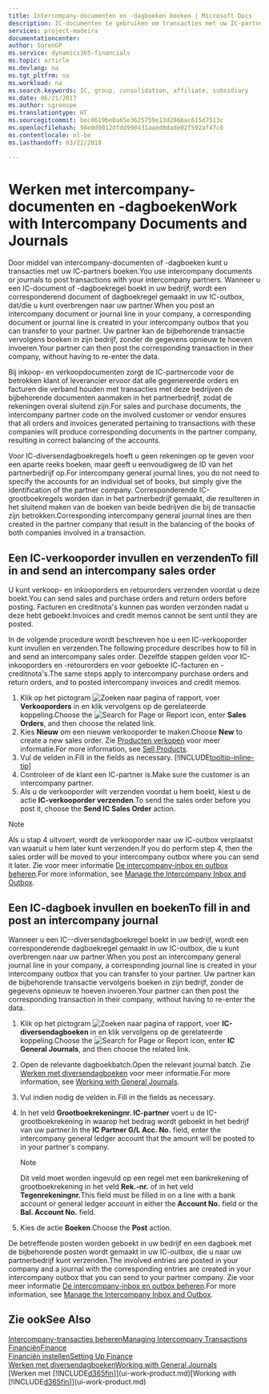 ```yaml
---
title: Intercompany-documenten en -dagboeken boeken | Microsoft Docs
description: IC-documenten te gebruiken om transacties met uw IC-partners te boeken.
services: project-madeira
documentationcenter: 
author: SorenGP
ms.service: dynamics365-financials
ms.topic: article
ms.devlang: na
ms.tgt_pltfrm: na
ms.workload: na
ms.search.keywords: IC, group, consolidation, affiliate, subsidiary
ms.date: 06/21/2017
ms.author: sgroespe
ms.translationtype: HT
ms.sourcegitcommit: bec0619be0a65e3625759e13d2866ac615d7513c
ms.openlocfilehash: 98e0d9012dfdd998431aaed8dade02f592af47c8
ms.contentlocale: nl-be
ms.lasthandoff: 03/22/2018

---
```

# <a name="work-with-intercompany-documents-and-journals"></a><span data-ttu-id="622db-103">Werken met intercompany-documenten en -dagboeken</span><span class="sxs-lookup"><span data-stu-id="622db-103">Work with Intercompany Documents and Journals</span></span>
<span data-ttu-id="622db-104">Door middel van intercompany-documenten of -dagboeken kunt u transacties met uw IC-partners boeken.</span><span class="sxs-lookup"><span data-stu-id="622db-104">You use intercompany documents or journals to post transactions with your intercompany partners.</span></span> <span data-ttu-id="622db-105">Wanneer u een IC-document of -dagboekregel boekt in uw bedrijf, wordt een corresponderend document of dagboekregel gemaakt in uw IC-outbox, dat/die u kunt overbrengen naar uw partner.</span><span class="sxs-lookup"><span data-stu-id="622db-105">When you post an intercompany document or journal line in your company, a corresponding document or journal line is created in your intercompany outbox that you can transfer to your partner.</span></span> <span data-ttu-id="622db-106">Uw partner kan de bijbehorende transactie vervolgens boeken in zijn bedrijf, zonder de gegevens opnieuw te hoeven invoeren.</span><span class="sxs-lookup"><span data-stu-id="622db-106">Your partner can then post the corresponding transaction in their company, without having to re-enter the data.</span></span>

<span data-ttu-id="622db-107">Bij inkoop- en verkoopdocumenten zorgt de IC-partnercode voor de betrokken klant of leverancier ervoor dat alle gegenereerde orders en facturen die verband houden met transacties met deze bedrijven de bijbehorende documenten aanmaken in het partnerbedrijf, zodat de rekeningen overal sluitend zijn.</span><span class="sxs-lookup"><span data-stu-id="622db-107">For sales and purchase documents, the intercompany partner code on the involved customer or vendor ensures that all orders and invoices generated pertaining to transactions with these companies will produce corresponding documents in the partner company, resulting in correct balancing of the accounts.</span></span>

<span data-ttu-id="622db-108">Voor IC-diversendagboekregels hoeft u geen rekeningen op te geven voor een aparte reeks boeken, maar geeft u eenvoudigweg de ID van het partnerbedrijf op.</span><span class="sxs-lookup"><span data-stu-id="622db-108">For intercompany general journal lines, you do not need to specify the accounts for an individual set of books, but simply give the identification of the partner company.</span></span> <span data-ttu-id="622db-109">Corresponderende IC-grootboekregels worden dan in het partnerbedrijf gemaakt, die resulteren in het sluitend maken van de boeken van beide bedrijven die bij de transactie zijn betrokken.</span><span class="sxs-lookup"><span data-stu-id="622db-109">Corresponding intercompany general journal lines are then created in the partner company that result in the balancing of the books of both companies involved in a transaction.</span></span>

## <a name="to-fill-in-and-send-an-intercompany-sales-order"></a><span data-ttu-id="622db-110">Een IC-verkooporder invullen en verzenden</span><span class="sxs-lookup"><span data-stu-id="622db-110">To fill in and send an intercompany sales order</span></span>
<span data-ttu-id="622db-111">U kunt verkoop- en inkooporders en retourorders verzenden voordat u deze boekt.</span><span class="sxs-lookup"><span data-stu-id="622db-111">You can send sales and purchase orders and return orders before posting.</span></span> <span data-ttu-id="622db-112">Facturen en creditnota's kunnen pas worden verzonden nadat u deze hebt geboekt.</span><span class="sxs-lookup"><span data-stu-id="622db-112">Invoices and credit memos cannot be sent until they are posted.</span></span>

<span data-ttu-id="622db-113">In de volgende procedure wordt beschreven hoe u een IC-verkooporder kunt invullen en verzenden.</span><span class="sxs-lookup"><span data-stu-id="622db-113">The following procedure describes how to fill in and send an intercompany sales order.</span></span> <span data-ttu-id="622db-114">Dezelfde stappen gelden voor IC-inkooporders en -retourorders en voor geboekte IC-facturen en -creditnota's.</span><span class="sxs-lookup"><span data-stu-id="622db-114">The same steps apply to intercompany purchase orders and return orders, and to posted intercompany invoices and credit memos.</span></span>  

1. <span data-ttu-id="622db-115">Klik op het pictogram ![Zoeken naar pagina of rapport](media/ui-search/search_small.png "pictogram Zoeken naar pagina of rapport"), voer **Verkooporders** in en klik vervolgens op de gerelateerde koppeling.</span><span class="sxs-lookup"><span data-stu-id="622db-115">Choose the ![Search for Page or Report](media/ui-search/search_small.png "Search for Page or Report icon") icon, enter **Sales Orders**, and then choose the related link.</span></span>  
2. <span data-ttu-id="622db-116">Kies **Nieuw** om een nieuwe verkooporder te maken.</span><span class="sxs-lookup"><span data-stu-id="622db-116">Choose **New** to create a new sales order.</span></span> <span data-ttu-id="622db-117">Zie [Producten verkopen](sales-how-sell-products.md) voor meer informatie.</span><span class="sxs-lookup"><span data-stu-id="622db-117">For more information, see [Sell Products](sales-how-sell-products.md).</span></span>  
3. <span data-ttu-id="622db-118">Vul de velden in.</span><span class="sxs-lookup"><span data-stu-id="622db-118">Fill in the fields as necessary.</span></span> [!INCLUDE[tooltip-inline-tip](includes/tooltip-inline-tip_md.md)]
4. <span data-ttu-id="622db-119">Controleer of de klant een IC-partner is.</span><span class="sxs-lookup"><span data-stu-id="622db-119">Make sure the customer is an intercompany partner.</span></span>
5. <span data-ttu-id="622db-120">Als u de verkooporder wilt verzenden voordat u hem boekt, kiest u de actie **IC-verkooporder verzenden**.</span><span class="sxs-lookup"><span data-stu-id="622db-120">To send the sales order before you post it, choose the **Send IC Sales Order** action.</span></span>

> [!NOTE]
> <span data-ttu-id="622db-121">Als u stap 4 uitvoert, wordt de verkooporder naar uw IC-outbox verplaatst van waaruit u hem later kunt verzenden.</span><span class="sxs-lookup"><span data-stu-id="622db-121">If you do perform step 4, then the sales order will be moved to your intercompany outbox where you can send it later.</span></span> <span data-ttu-id="622db-122">Zie voor meer informatie [De intercompany-inbox en outbox beheren](intercompany-how-manage-intercompany-inbox.md).</span><span class="sxs-lookup"><span data-stu-id="622db-122">For more information, see [Manage the Intercompany Inbox and Outbox](intercompany-how-manage-intercompany-inbox.md).</span></span>

## <a name="to-fill-in-and-post-an-intercompany-journal"></a><span data-ttu-id="622db-123">Een IC-dagboek invullen en boeken</span><span class="sxs-lookup"><span data-stu-id="622db-123">To fill in and post an intercompany journal</span></span>
<span data-ttu-id="622db-124">Wanneer u een IC--diversendagboekregel boekt in uw bedrijf, wordt een corresponderende dagboekregel gemaakt in uw IC-outbox, die u kunt overbrengen naar uw partner.</span><span class="sxs-lookup"><span data-stu-id="622db-124">When you post an intercompany general journal line in your company, a corresponding journal line is created in your intercompany outbox that you can transfer to your partner.</span></span> <span data-ttu-id="622db-125">Uw partner kan de bijbehorende transactie vervolgens boeken in zijn bedrijf, zonder de gegevens opnieuw te hoeven invoeren.</span><span class="sxs-lookup"><span data-stu-id="622db-125">Your partner can then post the corresponding transaction in their company, without having to re-enter the data.</span></span>

1. <span data-ttu-id="622db-126">Klik op het pictogram ![Zoeken naar pagina of rapport](media/ui-search/search_small.png "pictogram Zoeken naar pagina of rapport"), voer **IC-diversendagboeken** in en klik vervolgens op de gerelateerde koppeling.</span><span class="sxs-lookup"><span data-stu-id="622db-126">Choose the ![Search for Page or Report](media/ui-search/search_small.png "Search for Page or Report icon") icon, enter **IC General Journals**, and then choose the related link.</span></span>  
2. <span data-ttu-id="622db-127">Open de relevante dagboekbatch.</span><span class="sxs-lookup"><span data-stu-id="622db-127">Open the relevant journal batch.</span></span> <span data-ttu-id="622db-128">Zie [Werken met diversendagboeken](ui-work-general-journals.md) voor meer informatie.</span><span class="sxs-lookup"><span data-stu-id="622db-128">For more information, see [Working with General Journals](ui-work-general-journals.md).</span></span>
3. <span data-ttu-id="622db-129">Vul indien nodig de velden in.</span><span class="sxs-lookup"><span data-stu-id="622db-129">Fill in the fields as necessary.</span></span>
4. <span data-ttu-id="622db-130">In het veld **Grootboekrekeningnr. IC-partner** voert u de IC-grootboekrekening in waarop het bedrag wordt geboekt in het bedrijf van uw partner.</span><span class="sxs-lookup"><span data-stu-id="622db-130">In the **IC Partner G/L Acc. No.** field, enter the intercompany general ledger account that the amount will be posted to in your partner's company.</span></span>

    > [!NOTE]
    > <span data-ttu-id="622db-131">Dit veld moet worden ingevuld op een regel met een bankrekening of grootboekrekening in het veld **Rek.-nr.** of in het veld **Tegenrekeningnr.**</span><span class="sxs-lookup"><span data-stu-id="622db-131">This field must be filled in on a line with a bank account or general ledger account in either the **Account No.** field or the **Bal. Account No.** field.</span></span>  
5. <span data-ttu-id="622db-132">Kies de actie **Boeken**.</span><span class="sxs-lookup"><span data-stu-id="622db-132">Choose the **Post** action.</span></span>

<span data-ttu-id="622db-133">De betreffende posten worden geboekt in uw bedrijf en een dagboek met de bijbehorende posten wordt gemaakt in uw IC-outbox, die u naar uw partnerbedrijf kunt verzenden.</span><span class="sxs-lookup"><span data-stu-id="622db-133">The involved entries are posted in your company and a journal with the corresponding entries are created in your intercompany outbox that you can send to your partner company.</span></span> <span data-ttu-id="622db-134">Zie voor meer informatie [De intercompany-inbox en outbox beheren](intercompany-how-manage-intercompany-inbox.md).</span><span class="sxs-lookup"><span data-stu-id="622db-134">For more information, see [Manage the Intercompany Inbox and Outbox](intercompany-how-manage-intercompany-inbox.md).</span></span> 

## <a name="see-also"></a><span data-ttu-id="622db-135">Zie ook</span><span class="sxs-lookup"><span data-stu-id="622db-135">See Also</span></span>
[<span data-ttu-id="622db-136">Intercompany-transacties beheren</span><span class="sxs-lookup"><span data-stu-id="622db-136">Managing Intercompany Transactions</span></span>](intercompany-manage.md)  
[<span data-ttu-id="622db-137">Financiën</span><span class="sxs-lookup"><span data-stu-id="622db-137">Finance</span></span>](finance.md)  
[<span data-ttu-id="622db-138">Financiën instellen</span><span class="sxs-lookup"><span data-stu-id="622db-138">Setting Up Finance</span></span>](finance-setup-finance.md)  
[<span data-ttu-id="622db-139">Werken met diversendagboeken</span><span class="sxs-lookup"><span data-stu-id="622db-139">Working with General Journals</span></span>](ui-work-general-journals.md)  
<span data-ttu-id="622db-140">[Werken met [!INCLUDE[d365fin](includes/d365fin_md.md)]](ui-work-product.md)</span><span class="sxs-lookup"><span data-stu-id="622db-140">[Working with [!INCLUDE[d365fin](includes/d365fin_md.md)]](ui-work-product.md)</span></span>

